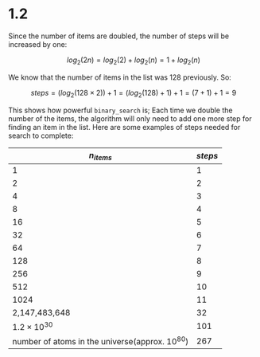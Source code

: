 # 1.2
Since the number of items are doubled, the number of steps will be increased by one:

```math
	log_2(2n) = log_2(2) + log_2(n) = 1 + log_2(n)
```
We know that the number of items in the list was 128 previously. So:
```math
	steps = (log_2(128 \times 2)) + 1 = (log_2(128) + 1) + 1 = (7 + 1) + 1 = 9
```
This shows how powerful `binary_search` is; Each time we double the number of the items, the algorithm will only need to add one more step for finding an item in the list. Here are some examples of steps needed for search to complete:

|$n_{items}$|$steps$|
|--|--|
|1|1|
|2|2|
|4|3|
|8|4|
|16|5|
|32|6|
|64|7|
|128|8|
|256|9|
|512|10|
|1024|11|
|2,147,483,648|32|
|$1.2\times 10^{30}$|101|
|number of atoms in the universe(approx. $10^{80}$)|267|
